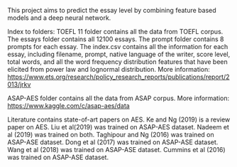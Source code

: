 This project aims to predict the essay level by combining feature based models and a deep neural network. 

Index to folders:
TOEFL 11 folder contains all the data from TOEFL corpus. The essays folder contains all 12100 essays. The prompt folder contains 8 prompts for each essay. The index.csv contains all the information for each essay, including filename, prompt, native language of the writer, score level, total words, and all the word frequency distribution features that have been elicited from power law and lognormal distribution. More information: https://www.ets.org/research/policy_research_reports/publications/report/2013/jrkv

ASAP-AES folder contains all the data from ASAP corpus. More information: https://www.kaggle.com/c/asap-aes/data

Literature contains state-of-art papers on AES. 
Ke and Ng (2019) is a review paper on AES.
Liu et al(2019) was trained on ASAP-AES dataset. 
Nadeem et al (2019) was trained on both. 
Taghipour and Ng (2016) was trained on ASAP-ASE dataset.
Dong et al (2017) was trained on ASAP-ASE dataset.
Wang et al (2018) was trained on ASAP-ASE dataset.
Cummins et al (2016) was trained on ASAP-ASE dataset.